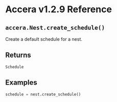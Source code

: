 [//]: # (Project: Accera)
[//]: # (Version: v1.2.9)

# Accera v1.2.9 Reference

## `accera.Nest.create_schedule()`
Create a default schedule for a nest.

## Returns
`Schedule`

## Examples

```python
schedule = nest.create_schedule()
```

<div style="page-break-after: always;"></div>
